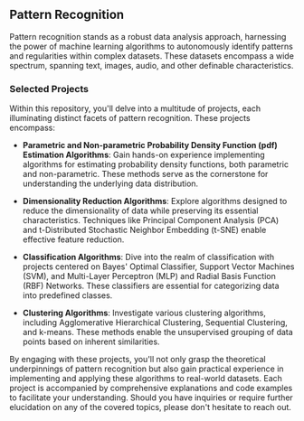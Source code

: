 ## Pattern Recognition

Pattern recognition stands as a robust data analysis approach, harnessing the power of machine learning algorithms to autonomously identify patterns and regularities within complex datasets. These datasets encompass a wide spectrum, spanning text, images, audio, and other definable characteristics.

### Selected Projects

Within this repository, you'll delve into a multitude of projects, each illuminating distinct facets of pattern recognition. These projects encompass:

- **Parametric and Non-parametric Probability Density Function (pdf) Estimation Algorithms**: Gain hands-on experience implementing algorithms for estimating probability density functions, both parametric and non-parametric. These methods serve as the cornerstone for understanding the underlying data distribution.

- **Dimensionality Reduction Algorithms**: Explore algorithms designed to reduce the dimensionality of data while preserving its essential characteristics. Techniques like Principal Component Analysis (PCA) and t-Distributed Stochastic Neighbor Embedding (t-SNE) enable effective feature reduction.

- **Classification Algorithms**: Dive into the realm of classification with projects centered on Bayes' Optimal Classifier, Support Vector Machines (SVM), and Multi-Layer Perceptron (MLP) and Radial Basis Function (RBF) Networks. These classifiers are essential for categorizing data into predefined classes.

- **Clustering Algorithms**: Investigate various clustering algorithms, including Agglomerative Hierarchical Clustering, Sequential Clustering, and k-means. These methods enable the unsupervised grouping of data points based on inherent similarities.

By engaging with these projects, you'll not only grasp the theoretical underpinnings of pattern recognition but also gain practical experience in implementing and applying these algorithms to real-world datasets. Each project is accompanied by comprehensive explanations and code examples to facilitate your understanding. Should you have inquiries or require further elucidation on any of the covered topics, please don't hesitate to reach out.
